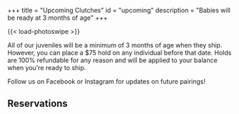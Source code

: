 +++
title = "Upcoming Clutches"
id = "upcoming"
description = "Babies will be ready at 3 months of age"
+++

{{< load-photoswipe >}}

All of our juveniles will be a minimum of 3 months of age when they ship. However, you can place a $75 hold on any individual before that date. Holds are 100% refundable for any reason and will be applied to your balance when you're ready to ship.

Follow us on Facebook or Instagram for updates on future pairings!

## Reservations